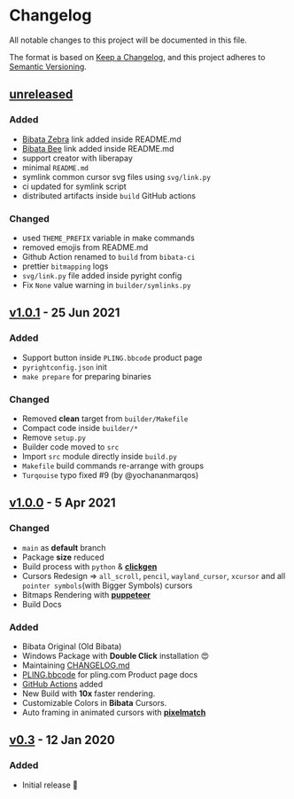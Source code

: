 # Changelog

All notable changes to this project will be documented in this file.

The format is based on [Keep a Changelog](https://keepachangelog.com/en/1.0.0/),
and this project adheres to [Semantic Versioning](https://semver.org/spec/v2.0.0.html).

## [unreleased]

### Added

- [Bibata Zebra](https://github.com/ful1e5/Bibata-Zebra-Cursor) link added inside README.md
- [Bibata Bee](https://github.com/ful1e5/Bibata-Bee-Cursor) link added inside README.md
- support creator with liberapay
- minimal `README.md`
- symlink common cursor svg files using `svg/link.py`
- ci updated for symlink script
- distributed artifacts inside `build` GitHub actions

### Changed

- used `THEME_PREFIX` variable in make commands
- removed emojis from README.md
- Github Action renamed to `build` from `bibata-ci`
- prettier `bitmapping` logs
- `svg/link.py` file added inside pyright config
- Fix `None` value warning in `builder/symlinks.py`

## [v1.0.1] - 25 Jun 2021

### Added

- Support button inside `PLING.bbcode` product page
- `pyrightconfig.json` init
- `make prepare` for preparing binaries

### Changed

- Removed **clean** target from `builder/Makefile`
- Compact code inside `builder/*`
- Remove `setup.py`
- Builder code moved to `src`
- Import `src` module directly inside `build.py`
- `Makefile` build commands re-arrange with groups
- `Turqouise` typo fixed #9 (by @yochananmarqos)

## [v1.0.0] - 5 Apr 2021

### Changed

- `main` as **default** branch
- Package **size** reduced
- Build process with `python` & [**clickgen**](https://github.com/ful1e5/clickgen)
- Cursors Redesign => `all_scroll`, `pencil`, `wayland_cursor`, `xcursor` and all `pointer symbols`(with Bigger Symbols) cursors
- Bitmaps Rendering with [**puppeteer**](https://github.com/puppeteer/puppeteer)
- Build Docs

### Added

- Bibata Original (Old Bibata)
- Windows Package with **Double Click** installation 😍
- Maintaining [CHANGELOG.md](./CHANGELOG.md)
- [PLING.bbcode](./PLING.bbcode) for pling.com Product page docs
- [GitHub Actions](https://github.com/ful1e5/Bibata_Extra_Cursor/actions) added
- New Build with **10x** faster rendering.
- Customizable Colors in **Bibata** Cursors.
- Auto framing in animated cursors with [**pixelmatch**](https://github.com/mapbox/pixelmatch)

## [v0.3] - 12 Jan 2020

### Added

- Initial release 🎊

[unreleased]: https://github.com/ful1e5/Bibata_Extra_Cursor/compare/v1.0.1...main
[v1.0.1]: https://github.com/ful1e5/Bibata_Extra_Cursor/compare/v1.0.0...v1.0.1
[v1.0.0]: https://github.com/ful1e5/Bibata_Extra_Cursor/compare/v0.3...v1.0.0
[v0.3]: https://github.com/ful1e5/Bibata_Extra_Cursor/tree/v0.3
